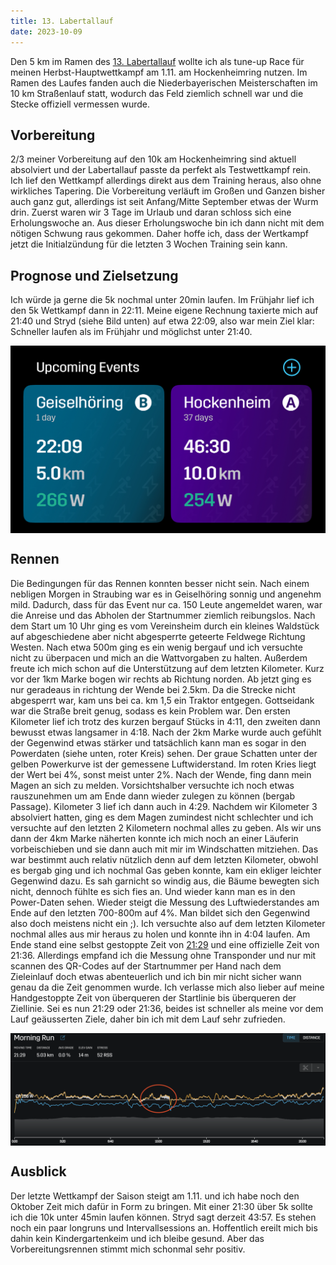```yaml
---
title: 13. Labertallauf
date: 2023-10-09
---
```


Den 5 km im Ramen des <a href='https://www.lv-geiselhoering.de/archive/8011' class='external' target='_blank' rel='noopener'>13. Labertallauf</a> wollte ich als tune-up Race für meinen Herbst-Hauptwettkampf am 1.11. am Hockenheimring nutzen. Im Ramen des Laufes fanden auch die Niederbayerischen Meisterschaften im 10 km Straßenlauf statt, wodurch das Feld ziemlich schnell war und die Stecke offiziell vermessen wurde.

## Vorbereitung

2/3 meiner Vorbereitung auf den 10k am Hockenheimring sind aktuell absolviert und der Labertallauf passte da perfekt als Testwettkampf rein. Ich lief den Wettkampf allerdings direkt aus dem Training heraus, also ohne wirkliches Tapering. Die Vorbereitung verläuft im Großen und Ganzen bisher auch ganz gut, allerdings ist seit Anfang/Mitte September etwas der Wurm drin. Zuerst waren wir 3 Tage im Urlaub und daran schloss sich eine Erholungswoche an. Aus dieser Erholungswoche bin ich dann nicht mit dem nötigen Schwung raus gekommen. Daher hoffe ich, dass der Wertkampf jetzt die Initialzündung für die letzten 3 Wochen Training sein kann.

## Prognose und Zielsetzung

Ich würde ja gerne die 5k nochmal unter 20min laufen. Im Frühjahr lief ich den 5k Wettkampf dann in 22:11. Meine eigene Rechnung taxierte mich auf 21:40 und Stryd (siehe Bild unten) auf etwa 22:09, also war mein Ziel klar: Schneller laufen als im Frühjahr und möglichst unter 21:40.

[<img src="/assets/images/2023/Prognose_Labertal.png" class='w-3/5' align='center' />](/assets/images/2023/Prognose_Labertal.png)<br>

## Rennen

Die Bedingungen für das Rennen konnten besser nicht sein. Nach einem nebligen Morgen in Straubing war es in Geiselhöring sonnig und angenehm mild. Dadurch, dass für das Event nur ca. 150 Leute angemeldet waren, war die Anreise und das Abholen der Startnummer ziemlich reibungslos. Nach dem Start um 10 Uhr ging es vom Vereinsheim durch ein kleines Waldstück auf abgeschiedene aber nicht abgesperrte geteerte Feldwege Richtung Westen. Nach etwa 500m ging es ein wenig bergauf und ich versuchte nicht zu überpacen und mich an die Wattvorgaben zu halten. Außerdem freute ich mich schon auf die Unterstützung auf dem letzten Kilometer. Kurz vor der 1km Marke bogen wir rechts ab Richtung norden. Ab jetzt ging es nur geradeaus in richtung der Wende bei 2.5km. Da die Strecke nicht abgesperrt war, kam uns bei ca. km 1,5 ein Traktor entgegen. Gottseidank war die Straße breit genug, sodass es kein Problem war. Den ersten Kilometer lief ich trotz des kurzen bergauf Stücks in 4:11, den zweiten dann bewusst etwas langsamer in 4:18. Nach der 2km Marke wurde auch gefühlt der Gegenwind etwas stärker und tatsächlich kann man es sogar in den Powerdaten (siehe unten, roter Kreis) sehen. Der graue Schatten unter der gelben Powerkurve ist der gemessene Luftwiderstand. Im roten Kries liegt der Wert bei 4%, sonst meist unter 2%. Nach der Wende, fing dann mein Magen an sich zu melden. Vorsichtshalber versuchte ich noch etwas rauszunehmen um am Ende dann wieder zulegen zu können (bergab Passage). Kilometer 3 lief ich dann auch in 4:29. Nachdem wir Kilometer 3 absolviert hatten, ging es dem Magen zumindest nicht schlechter und ich versuchte auf den letzten 2 Kilometern nochmal alles zu geben. Als wir uns dann der 4km Marke näherten konnte ich mich noch an einer Läuferin vorbeischieben und sie dann auch mit mir im Windschatten mitziehen. Das war bestimmt auch relativ nützlich denn auf dem letzten Kilometer, obwohl es bergab ging und ich nochmal Gas geben konnte, kam ein ekliger leichter Gegenwind dazu. Es sah garnicht so windig aus, die Bäume bewegten sich nicht, dennoch fühlte es sich fies an. Und wieder kann man es in den Power-Daten sehen. Wieder steigt die Messung des Luftwiederstandes am Ende auf den letzten 700-800m auf 4%. Man bildet sich den Gegenwind also doch meistens nicht ein ;). Ich versuchte also auf dem letzten Kilometer nochmal alles aus mir heraus zu holen und konnte ihn in 4:04 laufen. Am Ende stand eine selbst gestoppte Zeit von <a href='https://www.strava.com/activities/9991591540' class='external' target='_blank' rel='noopener'>21:29</a> und eine offizielle Zeit von 21:36. Allerdings empfand ich die Messung ohne Transponder und nur mit scannen des QR-Codes auf der Startnummer per Hand nach dem Zieleinlauf doch etwas abenteuerlich und ich bin mir nicht sicher wann genau da die Zeit genommen wurde. Ich verlasse mich also lieber auf meine Handgestoppte Zeit von überqueren der Startlinie bis überqueren der Ziellinie. Sei es nun 21:29 oder 21:36, beides ist schneller als meine vor dem Lauf geäusserten Ziele, daher bin ich mit dem Lauf sehr zufrieden.

[<img src='/assets/images/2023/Power_Labertal.png' class='w-5/5' align='center' />](/assets/images/2023/Power_Labertal.png)<br>

## Ausblick

Der letzte Wettkampf der Saison steigt am 1.11. und ich habe noch den Oktober Zeit mich dafür in Form zu bringen. Mit einer 21:30 über 5k sollte ich die 10k unter 45min laufen können. Stryd sagt derzeit 43:57. Es stehen noch ein paar longruns und Intervallsessions an. Hoffentlich ereilt mich bis dahin kein Kindergartenkeim und ich bleibe gesund. Aber das Vorbereitungsrennen stimmt mich schonmal sehr positiv.

<br><br>
